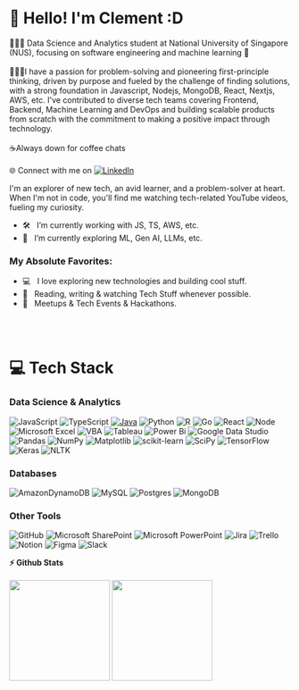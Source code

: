 
# 💫 Hello! I'm Clement :D
👨🏽‍🎓 Data Science and Analytics student at National University of Singapore (NUS), focusing on software engineering and machine learning 🚀
<br><br>👨🏽‍💻I have a passion for problem-solving and pioneering first-principle thinking, driven by purpose and fueled by the challenge of finding solutions, with a strong foundation in Javascript, Nodejs, MongoDB, React, Nextjs, AWS, etc. I've contributed to diverse tech teams covering Frontend, Backend, Machine Learning and DevOps and building scalable products from scratch with the commitment to making a positive impact through technology.<br><br>☕Always down for coffee chats<br><br>🌐 Connect with me on [![LinkedIn](https://img.shields.io/badge/LinkedIn-%230077B5.svg?logo=linkedin&logoColor=white)](https://www.linkedin.com/in/clement-yeu-jye-ling/)

I'm an explorer of new tech, an avid learner, and a problem-solver at heart.
When I'm not in code, you'll find me watching tech-related YouTube videos, fueling my curiosity.


- 🛠 &nbsp; I’m currently working with JS, TS, AWS, etc.
- 🚀 &nbsp; I’m currently exploring ML, Gen AI, LLMs, etc.

### My Absolute Favorites:

- 💻 &nbsp; I love exploring new technologies and building cool stuff.
- 📰 &nbsp; Reading, writing & watching Tech Stuff whenever possible.
- 🍕 &nbsp; Meetups & Tech Events & Hackathons.

<br><br>
# 💻 Tech Stack

### Data Science & Analytics

![JavaScript](https://img.shields.io/badge/javascript-3670A0?style=for-the-badge&logo=javascript&logoColor=white)
![TypeScript](https://img.shields.io/badge/typescript-3670A0?style=for-the-badge&logo=typescript&logoColor=white)
[![Java](https://img.shields.io/badge/Java-007396?style=for-the-badge&logo=java&logoColor=white)](https://www.java.com/)
![Python](https://img.shields.io/badge/python-3670A0?style=for-the-badge&logo=python&logoColor=ffdd54) 
![R](https://img.shields.io/badge/r-%23276DC3.svg?style=for-the-badge&logo=r&logoColor=white)
![Go](https://img.shields.io/badge/go.svg?style=for-the-badge&logo=go&logoColor=white)
![React](https://img.shields.io/badge/react-4BA173?style=for-the-badge&logo=react&logoColor=white)
![Node](https://img.shields.io/badge/node-4BA173?style=for-the-badge&logo=nodedotjs&logoColor=white)
![Microsoft Excel](https://img.shields.io/badge/Microsoft_Excel-217346?style=for-the-badge&logo=microsoft-excel&logoColor=white)
![VBA](https://img.shields.io/badge/VBA-8674A1?style=for-the-badge&logo=visual%20studio&logoColor=white)
![Tableau](https://img.shields.io/badge/Tableau-E97627?style=for-the-badge&logo=Tableau&logoColor=white)
![Power Bi](https://img.shields.io/badge/power_bi-F2C811?style=for-the-badge&logo=powerbi&logoColor=black)
![Google Data Studio](https://img.shields.io/badge/Google%20Data%20Studio-4285F4?style=for-the-badge&logo=google%20data%20studio&logoColor=white)
![Pandas](https://img.shields.io/badge/Pandas-2C2D72?style=for-the-badge&logo=pandas&logoColor=white)
![NumPy](https://img.shields.io/badge/numpy-%23013243.svg?style=for-the-badge&logo=numpy&logoColor=white)
![Matplotlib](https://img.shields.io/badge/Matplotlib-11557c?style=for-the-badge&logo=python&logoColor=white)
![scikit-learn](https://img.shields.io/badge/scikit--learn-%23F7931E.svg?style=for-the-badge&logo=scikit-learn&logoColor=white)
![SciPy](https://img.shields.io/badge/SciPy-%230C55A5.svg?style=for-the-badge&logo=scipy&logoColor=%white)
![TensorFlow](https://img.shields.io/badge/TensorFlow-FF6F00?style=for-the-badge&logo=tensorflow&logoColor=white)
![Keras](https://img.shields.io/badge/Keras-D00000?style=for-the-badge&logo=keras&logoColor=white)
![NLTK](https://img.shields.io/badge/NLTK-4BA173?style=for-the-badge&logo=nltk&logoColor=white)


### Databases

![AmazonDynamoDB](https://img.shields.io/badge/Amazon%20DynamoDB-4053D6?style=for-the-badge&logo=Amazon%20DynamoDB&logoColor=white)
![MySQL](https://img.shields.io/badge/mysql-%2300f.svg?style=for-the-badge&logo=mysql&logoColor=white)
![Postgres](https://img.shields.io/badge/postgres-%23316192.svg?style=for-the-badge&logo=postgresql&logoColor=white)
![MongoDB](https://img.shields.io/badge/MongoDB-%234ea94b.svg?style=for-the-badge&logo=mongodb&logoColor=white) 

### Other Tools
![GitHub](https://img.shields.io/badge/github-%23121011.svg?style=for-the-badge&logo=github&logoColor=white)
![Microsoft SharePoint ](https://img.shields.io/badge/Microsoft_SharePoint-0078D4?style=for-the-badge&logo=microsoft-sharepoint&logoColor=white)
![Microsoft PowerPoint](https://img.shields.io/badge/Microsoft_PowerPoint-B7472A?style=for-the-badge&logo=microsoft-powerpoint&logoColor=white)
![Jira](https://img.shields.io/badge/Jira-0052CC?style=for-the-badge&logo=Jira&logoColor=white)
![Trello](https://img.shields.io/badge/Trello-0079BF?style=for-the-badge&logo=trello&logoColor=white)
![Notion](https://img.shields.io/badge/Notion-%23000000.svg?style=for-the-badge&logo=notion&logoColor=white)
![Figma](https://img.shields.io/badge/Figma-F24E1E?style=for-the-badge&logo=figma&logoColor=white)
![Slack](https://img.shields.io/badge/Slack-4A154B?style=for-the-badge&logo=slack&logoColor=white)

  <summary><b>⚡ Github Stats</b></summary>

  <br />
  <img height="180em" src="https://github-readme-stats.vercel.app/api?username=clementlemon02&show_icons=true&hide_border=true&&count_private=true&include_all_commits=true" />
  <img height="180em" src="https://github-readme-stats.vercel.app/api/top-langs/?username=clementlemon02&exclude_repo=KNN-Image-Classification&show_icons=true&hide_border=true&layout=compact&langs_count=8"/>

<div align="center">


</div>
